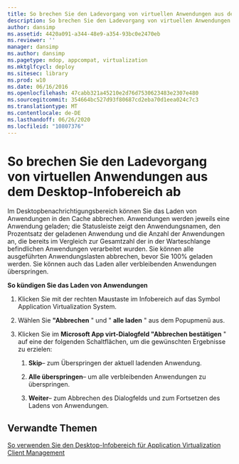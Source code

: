 ```yaml
---
title: So brechen Sie den Ladevorgang von virtuellen Anwendungen aus dem Desktop-Infobereich ab
description: So brechen Sie den Ladevorgang von virtuellen Anwendungen aus dem Desktop-Infobereich ab
author: dansimp
ms.assetid: 4420a091-a344-48e9-a354-93bc0e2470eb
ms.reviewer: ''
manager: dansimp
ms.author: dansimp
ms.pagetype: mdop, appcompat, virtualization
ms.mktglfcycl: deploy
ms.sitesec: library
ms.prod: w10
ms.date: 06/16/2016
ms.openlocfilehash: 47cabb321a45210e2d76d7530623483e2307e480
ms.sourcegitcommit: 354664bc527d93f80687cd2eba70d1eea024c7c3
ms.translationtype: MT
ms.contentlocale: de-DE
ms.lasthandoff: 06/26/2020
ms.locfileid: "10807376"
---
```

# So brechen Sie den Ladevorgang von virtuellen Anwendungen aus dem Desktop-Infobereich ab


Im Desktopbenachrichtigungsbereich können Sie das Laden von Anwendungen in den Cache abbrechen. Anwendungen werden jeweils eine Anwendung geladen; die Statusleiste zeigt den Anwendungsnamen, den Prozentsatz der geladenen Anwendung und die Anzahl der Anwendungen an, die bereits im Vergleich zur Gesamtzahl der in der Warteschlange befindlichen Anwendungen verarbeitet wurden. Sie können alle ausgeführten Anwendungslasten abbrechen, bevor Sie 100% geladen werden. Sie können auch das Laden aller verbleibenden Anwendungen überspringen.

**So kündigen Sie das Laden von Anwendungen**

1.  Klicken Sie mit der rechten Maustaste im Infobereich auf das Symbol Application Virtualization System.

2.  Wählen Sie **"Abbrechen** " und " **alle laden** " aus dem Popupmenü aus.

3.  Klicken Sie im **Microsoft App virt-Dialogfeld "Abbrechen bestätigen** " auf eine der folgenden Schaltflächen, um die gewünschten Ergebnisse zu erzielen:

    1.  **Skip**– zum Überspringen der aktuell ladenden Anwendung.

    2.  **Alle überspringen**– um alle verbleibenden Anwendungen zu überspringen.

    3.  **Weiter**– zum Abbrechen des Dialogfelds und zum Fortsetzen des Ladens von Anwendungen.

## Verwandte Themen


[So verwenden Sie den Desktop-Infobereich für Application Virtualization Client Management](how-to-use-the-desktop-notification-area-for-application-virtualization-client-management.md)

 

 






